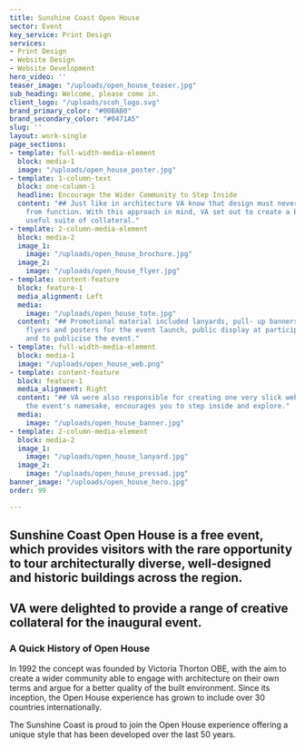 ```yaml
---
title: Sunshine Coast Open House
sector: Event
key_service: Print Design
services:
- Print Design
- Website Design
- Website Development
hero_video: ''
teaser_image: "/uploads/open_house_teaser.jpg"
sub_heading: Welcome, please come in.
client_logo: "/uploads/scoh_logo.svg"
brand_primary_color: "#00BAB0"
brand_secondary_color: "#0471A5"
slug: ''
layout: work-single
page_sections:
- template: full-width-media-element
  block: media-1
  image: "/uploads/open_house_poster.jpg"
- template: 1-column-text
  block: one-column-1
  headline: Encourage the Wider Community to Step Inside
  content: "## Just like in architecture VA know that design must never be divorced
    from function. With this approach in mind, VA set out to create a beautiful and
    useful suite of collateral."
- template: 2-column-media-element
  block: media-2
  image_1:
    image: "/uploads/open_house_brochure.jpg"
  image_2:
    image: "/uploads/open_house_flyer.jpg"
- template: content-feature
  block: feature-1
  media_alignment: Left
  media:
    image: "/uploads/open_house_tote.jpg"
  content: "## Promotional material included lanyards, pull- up banners, guidebook,
    flyers and posters for the event launch, public display at participating buildings
    and to publicise the event."
- template: full-width-media-element
  block: media-1
  image: "/uploads/open_house_web.png"
- template: content-feature
  block: feature-1
  media_alignment: Right
  content: "## VA were also responsible for creating one very slick website that like
    the event's namesake, encourages you to step inside and explore."
  media:
    image: "/uploads/open_house_banner.jpg"
- template: 2-column-media-element
  block: media-2
  image_1:
    image: "/uploads/open_house_lanyard.jpg"
  image_2:
    image: "/uploads/open_house_pressad.jpg"
banner_image: "/uploads/open_house_hero.jpg"
order: 99

---
```

## Sunshine Coast Open House is a free event, which provides visitors with the rare opportunity to tour architecturally diverse, well-designed and historic buildings across the region. 

## VA were delighted to provide a range of creative collateral for the inaugural event.

### A Quick History of Open House

In 1992 the concept was founded by Victoria Thorton OBE, with the aim to create a wider community able to engage with architecture on their own terms and argue for a better quality of the built environment. Since its inception, the Open House experience has grown to include over 30 countries internationally.

The Sunshine Coast is proud to join the Open House experience offering a unique style that has been developed over the last 50 years.